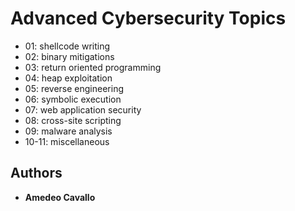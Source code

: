 # Advanced Cybersecurity Topics

* 01: shellcode writing
* 02: binary mitigations
* 03: return oriented programming
* 04: heap exploitation
* 05: reverse engineering
* 06: symbolic execution
* 07: web application security
* 08: cross-site scripting
* 09: malware analysis
* 10-11: miscellaneous

## Authors

* **Amedeo Cavallo**
